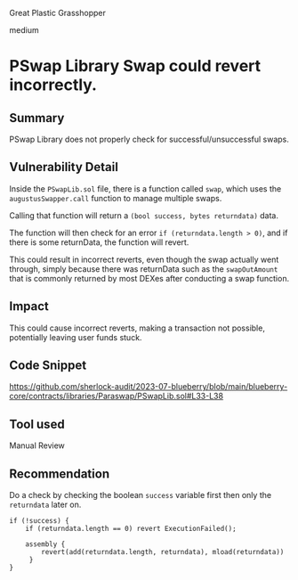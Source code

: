 Great Plastic Grasshopper

medium

# PSwap Library Swap could revert incorrectly.
## Summary
PSwap Library does not properly check for successful/unsuccessful swaps.

## Vulnerability Detail
Inside the `PSwapLib.sol` file, there is a function called `swap`, which uses the `augustusSwapper.call` function to manage multiple swaps.

Calling that function will return a `(bool success, bytes returndata)` data.

The function will then check for an error `if (returndata.length > 0)`, and if there is some returnData, the function will revert.

This could result in incorrect reverts, even though the swap actually went through, simply because there was returnData such as the `swapOutAmount` that is commonly returned by most DEXes after conducting a swap function.

## Impact
This could cause incorrect reverts, making a transaction not possible, potentially leaving user funds stuck.

## Code Snippet
https://github.com/sherlock-audit/2023-07-blueberry/blob/main/blueberry-core/contracts/libraries/Paraswap/PSwapLib.sol#L33-L38

## Tool used

Manual Review

## Recommendation
Do a check by checking the boolean `success` variable first then only the `returndata` later on.

```solidity
if (!success) {
    if (returndata.length == 0) revert ExecutionFailed();

    assembly {
        revert(add(returndata.length, returndata), mload(returndata))
     }
}
```
